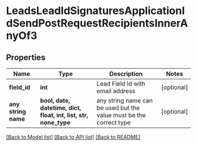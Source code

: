 # LeadsLeadIdSignaturesApplicationIdSendPostRequestRecipientsInnerAnyOf3


## Properties
Name | Type | Description | Notes
------------ | ------------- | ------------- | -------------
**field_id** | **int** | Lead Field Id with email address | [optional] 
**any string name** | **bool, date, datetime, dict, float, int, list, str, none_type** | any string name can be used but the value must be the correct type | [optional]

[[Back to Model list]](../README.md#documentation-for-models) [[Back to API list]](../README.md#documentation-for-api-endpoints) [[Back to README]](../README.md)



